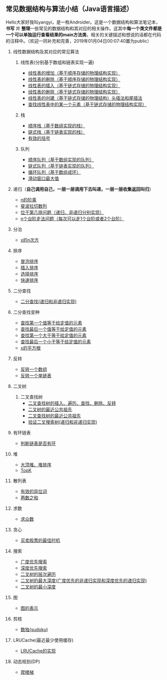 ## 常见数据结构与算法小结（Java语言描述）

Hello大家好我叫yangyi，是一枚Androider。这是一个数据结构和算法笔记本，**书写** 并 **整理**一些常见的数据结构和其对应的相关操作。这其中**每一个类文件都是一个可以单独运行查看结果的main方法类**，相关的关键描述和想说的话都在代码的注释中。（欢迎一同补充和完善，2019年01月04日00:07:40置为public）

1. 线性数据结构及其对应的常见算法

    1. 线性表(分别基于数组和链表实现一遍)
        - [线性表的增加（基于顺序存储的物理结构实现）](/src/ds/ListInsert.java)
        - [线性表的删除（基于顺序存储的物理结构实现）](/src/ds/ListDelete.java)
        - [线性表的插入（基于链式存储的物理结构实现）](/src/ds/LinkInsert.java)
        - [线性表的删除（基于链式存储的物理结构实现）](/src/ds/LinkDelete.java)
        - [线性表的创建（基于链式存储的物理结构）头插法和尾插法](/src/ds/LinkCreate.java)
        - [查找线性表中的某一个元素（基于链式存储的物理结构实现）](/src/ds/LinkGet.java)
        
    2. 栈
        - [顺序栈（基于数组实现的栈）](/src/ds/ArrayStack.java)
        - [链式栈（基于链表实现的栈）](/src/ds/LinkStack.java)
        - [有效的括号](/src/ds/ValidParentheses.java)
    3. 队列
        - [顺序队列（基于数组实现的队列）](/src/ds/ArrayQueue.java)
        - [链式队列（基于链表实现的队列）](/src/ds/LinkQueue.java)
        - [循环队列（基于数组成环）](/src/ds/CircleQueue.java)
        - [滑动窗口最大值](/src/ds/MaxSlidingWindow.java)
        
2. 递归（**自己调用自己，一层一层调用下去叫递，一层一层收集返回叫归**）
    - [n的阶乘](/src/ds/Factorial.java)
    - [斐波拉切数列](/src/ds/FibonacciArray.java)
    - [位于第几排问题（递归、非递归分别实现）](/src/ds/LocationRow.java)
    - [n个台阶走法问题（每次可以走1个台阶或者2个台阶）](/src/ds/OneTwoStep.java)
    
3. 分治
    - [x的n次方](/src/ds/Pow.java)

4. 排序
    - [冒泡排序](/src/ds/BubbleSort.java)
    - [插入排序](/src/ds/InsertSort.java)
    - [选择排序](/src/ds/SelectionSort.java)
    - [快速排序](/src/ds/QuickSort.java)

5. 二分查找
    - [二分查找(递归和非递归实现)](/src/ds/BinarySearch.java)
    
6. 二分查找变种
    - [查找第一个值等于给定值的元素](/src/ds/BSFirstEquals.java)
    - [查找最后一个值等于给定值的元素](/src/ds/BSEndEquals.java)
    - [查找第一个大于等于给定值的元素](/src/ds/BSFirstMore.java)
    - [查找最后一个小于等于给定值的元素](/src/ds/BSEndLess.java)
    - [x的平方根](/src/ds/MySqrt.java)
    
7. 反转
    - [反转一个数组](/src/ds/ReverseArray.java)
    - [反转一个单链表](/src/ds/ReverseLink.java)
    
8. 二叉树
    1. 二叉查找树
        - [二叉查找树的插入、遍历、查找、删除、反转](/src/ds/BinarySearchTree.java)
        - [二叉树的最近公共祖先](/src/ds/TreeLowestCommonAncestor.java)
        - [二叉查找树的最近公共祖先](/src/ds/BSTreeLowestCommonAncestor.java)
        - [验证二叉搜索树(递归和非递归实现)](/src/ds/ValidBST.java)
        
9. 有环链表
    - [判断链表是否有环](/src/ds/CycleLink.java)
    
10. 堆
    - [大顶堆、堆排序](/src/ds/BigHeap.java)
    - [TopK](/src/ds/KthLargest.java)
    
11. 散列表
    - [有效的异位词](/src/ds/ValidAnagram.java)
    - [两数之和](/src/ds/TwoSum.java)
    
12. 求数
    - [求众数](/src/ds/MajorityElement.java)
    
13. 贪心
    - [买卖股票的最佳时机](/src/ds/MaxProfit.java)
    
14. 搜索
    - [广度优先搜索](/src/ds/LevelPrint.java)
    - [深度优先搜索](/src/ds/DepthPrint.java)
    - [二叉树的层次遍历](/src/ds/LevelOrder.java)
    - [二叉树的最大深度(广度优先的非递归实现和深度优先的递归实现)](/src/ds/MaxDepth.java)
    - [二叉树的最小深度](/src/ds/MinDepth.java)
    
15. 图
    - [图的表示](/src/ds/Graph.java)
    
16. 剪枝
    - [数独(sudoku)](/src/ds/Sudoku.java)
    
17. LRUCache(最近最少使用缓存)
    - [LRUCache的实现](/src/ds/LRUCache.java)
    
18. 动态规划(DP)
    - [爬楼梯](/src/ds/ClimbStairs.java)
    
